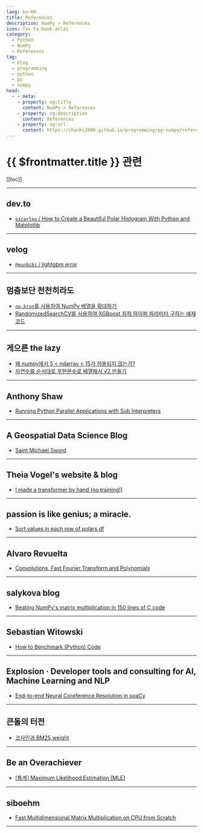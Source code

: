 ```yaml
---
lang: ko-KR
title: References
description: NumPy > References
icon: fas fa-book-atlas
category: 
  - Python
  - NumPy
  - References
tag: 
  - blog
  - programming
  - python
  - py
  - numpy
head:
  - - meta:
    - property: og:title
      content: NumPy > References
    - property: og:description
      content: References
    - property: og:url
      content: https://chanhi2000.github.io/programming/py-numpy/references.html
---
```


# {{ $frontmatter.title }} 관련

[[toc]]

---

## <VPIcon icon="fa-brands fa-dev"/>dev.to

- [`oscarleo` / How to Create a Beautiful Polar Histogram With Python and Matplotlib](https://dev.to/oscarleo/how-to-create-a-beautiful-polar-histogram-with-python-and-matplotlib-400l)

---

## <VPIcon icon="iconfont icon-velog"/>velog

- [`@eunbibi` / lightgbm error](https://velog.io/@eunbibi/lightgbm-error)

---

## 멈춤보단 천천히라도

- [`np.kron`를 사용하여 NumPy 배열을 확대하기](https://webnautes.tistory.com/2331)
- [RandomizedSearchCV를 사용하여 XGBoost 최적 하이퍼 파라미터 구하는 예제코드](https://webnautes.tistory.com/2339)

---

## 게으른 the lazy

- [왜 numpy에서 5 < ndarray < 15가 허용되지 않는가?](https://lazymatlab.tistory.com/235)
- [자연수를 순서대로 무한분수로 배열해서 √2 만들기](https://lazymatlab.tistory.com/m/249)

---

## Anthony Shaw

- [Running Python Parallel Applications with Sub Interpreters](https://tonybaloney.github.io/posts/sub-interpreter-web-workers.html)

---

## A Geospatial Data Science Blog

- [Saint Michael Sword](https://geospatial.netlify.app/posts/gds-2024-04-20-cathedrals/)

---

## Theia Vogel's website & blog  

- [I made a transformer by hand (no training!)](https://vgel.me/posts/handmade-transformer/)

---

## passion is like genius; a miracle.

- [Sort values in each row of polars df](http://mkseo.pe.kr/blog/?p=5014)

---

## Alvaro Revuelta

- [Convolutions, Fast Fourier Transform and Polynomials](https://www.alvarorevuelta.com/posts/fft-polynomials)

---

## salykova blog

- [Beating NumPy's matrix multiplication in 150 lines of C code](https://salykova.github.io/matmul-cpu)

---

## Sebastian Witowski

- [How to Benchmark (Python) Code](https://switowski.com/blog/how-to-benchmark-python-code/)

---

## Explosion · Developer tools and consulting for AI, Machine Learning and NLP

- [End-to-end Neural Coreference Resolution in spaCy](https://explosion.ai/blog/coref)

---

## 큰돌의 터전

- [코사인과 BM25 weight](https://m.blog.naver.com/jhc9639/223521817845)

---

## Be an Overachiever

- [\[통계\] Maximum Likelihood Estimation (MLE)](https://devs0n.tistory.com/m/189)

---

## siboehm

- [Fast Multidimensional Matrix Multiplication on CPU from Scratch](https://siboehm.com/articles/22/Fast-MMM-on-CPU)

---

<TagLinks />